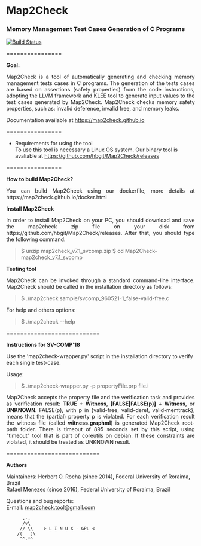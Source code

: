 <h1>Map2Check</h1>
<h3>Memory Management Test Cases Generation of C Programs</h3>

[![Build Status](https://travis-ci.org/hbgit/Map2Check.svg?branch=fuzzy_gen)](https://travis-ci.org/hbgit/Map2Check)

================ 

<b>Goal:</b> 
<p align="justify">
     Map2Check is a tool of automatically generating and checking memory management tests cases in C programs. 
     The generation of the tests cases are based on assertions (safety properties) from the code instructions, adopting the 
     LLVM framework and KLEE tool to generate input values to the test cases generated by Map2Check. 
     Map2Check checks memory safety properties, such as: invalid deference, invalid free, and memory leaks.
</p>

Documentation available at https://map2check.github.io

================

- Requirements for using the tool<br>
To use this tool is necessary a Linux OS system. Our binary tool is avaliable at https://github.com/hbgit/Map2Check/releases
 
================


<b>How to build Map2Check?</b>

<p align="justify">
You can build Map2Check using our dockerfile, more details at https://map2check.github.io/docker.html
</p>


<b>Install Map2Check</b>

<p align="justify">
In order to install Map2Check on your PC, you should download and save the map2check zip file on your disk from https://github.com/hbgit/Map2Check/releases. 
After that, you should type the following command:
</p>

> $ unzip map2check_v7.1_svcomp.zip
> $ cd Map2Check-map2check_v7.1_svcomp

<b>Testing tool</b>

<p align="justify">
Map2Check can be invoked through a standard command-line interface. Map2Check should be called 
in the installation directory as follows:  
</p>

> $ ./map2check sample/svcomp_960521-1_false-valid-free.c

For help and others options: 

> $ ./map2check --help

===========================

<b> Instructions for SV-COMP'18 </b>

Use the 'map2check-wrapper.py' script in the installation directory to verify each single test-case. 

Usage: 

> $ ./map2check-wrapper.py -p propertyFile.prp file.i

<p align="justify">
Map2Check accepts the property file and the verification task and provides as verification result:
<b>TRUE + Witness</b>, <b>[FALSE|FALSE(p)] + Witness</b>, or <b>UNKNOWN</b>. 
FALSE(p), with p in {valid-free, valid-deref, valid-memtrack}, means that the (partial) 
property p is violated. 
For each verification result the witness file (called <b>witness.graphml</b>) is generated Map2Check root-path folder. 
There is timeout of 895 seconds set by this script, using "timeout" tool that is part of coreutils 
on debian. If these constraints are violated, it should be treated as UNKNOWN result. 
</p>

===========================

<b> Authors </b>

Maintainers:
  Herbert O. Rocha (since 2014), Federal University of Roraima, Brazil <br>
  Rafael Menezes   (since 2016), Federal University of Roraima, Brazil <br>

Questions and bug reports:  
  E-mail: map2check.tool@gmail.com

          .-.          
          /v\
         // \\    > L I N U X - GPL <
        /(   )\
         ^^-^^
         



